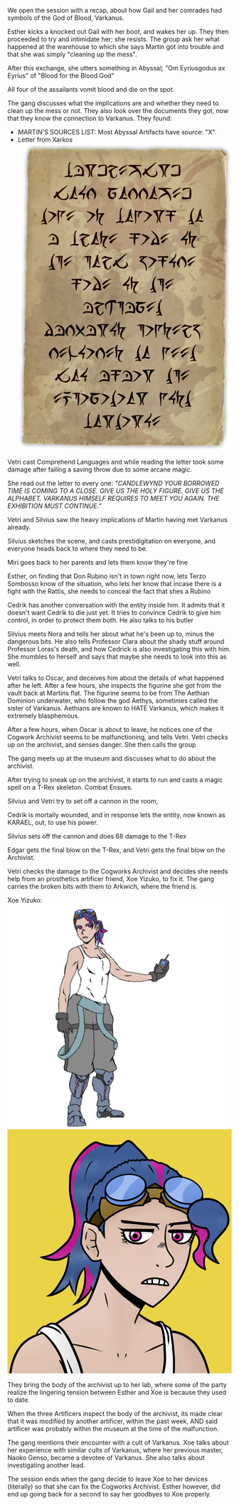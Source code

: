We open the session with a recap, about how Gail and her comrades had symbols of the God of Blood, Varkanus.

Esther kicks a knocked out Gail with her boot, and wakes her up. They then proceeded to try and intimidate her; she resists. The group ask her what happened at the warehouse to which she says Martin got into trouble and that she was simply "cleaning up the mess".

After this exchange, she utters something in Abyssal; 
"Om Eyriusgodus ax Eyrius" of "Blood for the Blood God"

All four of the assailants vomit blood and die on the spot.

The gang discusses what the implications are and whether they need to clean up the mess or not. They also look over the documents they got, now that they know the connection to Varkanus. They found:

 - MARTIN'S SOURCES LIST: Most Abyssal Artifacts have source: "X"
 - Letter from Xarkos
![Letter](/Images/XarkosLetter1.png)

Vetri cast Comprehend Languages and while reading the letter took some damage after failing a saving throw due to some arcane magic.

She read out the letter to every one:
_"CANDLEWYND YOUR BORROWED TIME IS COMING TO A CLOSE. GIVE US THE HOLY FIGURE. GIVE US THE ALPHABET. VARKANUS HIMSELF REQUIRES TO MEET YOU AGAIN. THE EXHIBITION MUST CONTINUE."_

Vetri and Silvius saw the heavy implications of Martin having met Varkanus already.

Silvius sketches the scene, and casts prestidigitation on everyone, and everyone heads back to where they need to be.

Miri goes back to her parents and lets them know they're fine

Esther, on finding that Don Rubino isn't in town right now, lets Terzo Sombosso know of the situation, who lets her know that incase there is a fight with the Rattis, she needs to conceal the fact that shes a Rubino

Cedrik has another conversation with the entity inside him. It admits that it doesn't want Cedrik to die just yet. It tries to convince Cedrik to give him control, in order to protect them both. He also talks to his butler

Silvius meets Nora and tells her about what he's been up to, minus the dangerous bits. He also tells Professor Clara about the shady stuff around Professor Loras's death, and how Cedrick is also investigating this with him. She mumbles to herself and says that maybe she needs to look into this as well.

Vetri talks to Oscar, and deceives him about the details of what happened after he left. After a few hours, she inspects the figurine she got from the vault back at Martins flat. The figurine seems to be from The Aethian Dominion underwater, who follow the god Aethys, sometimes called the sister of Varkanus. Aethians are known to HATE Varkanus, which makes it extremely blasphemous. 

After a few hours, when Oscar is about to leave, he notices one of the Cogwork Archivist seems to be malfunctioning, and tells Vetri. Vetri checks up on the archivist, and senses danger. She then calls the group

The gang meets up at the museum and discusses what to do about the archivist.

After trying to sneak up on the archivist, it starts to run and casts a magic spell on a T-Rex skeleton. Combat Ensues.

Silvius and Vetri try to set off a cannon in the room,

Cedrik is mortally wounded, and in response lets the entity, now known as KARAEL, out, to use his power.

Silvius sets off the cannon and does 68 damage to the T-Rex

Edgar gets the final blow on the T-Rex, and Vetri gets the final blow on the Archivist.

Vetri checks the damage to the Cogworks Archivist and decides she needs help from an prosthetics artificer friend, Xoe Yizuko, to fix it. The gang carries the broken bits with them to Arkwich, where the friend is.

Xoe Yizuko: ![Xoe_daibik](/Images/op_xoe.png)![Xoe_aaron](/Images/Xoe1.png)


They bring the body of the archivist up to her lab, where some of the party realize the lingering tension between Esther and Xoe is because they used to date. 

When the three Artificers inspect the body of the archivist, its made clear that it was modified by another artificer, within the past week, AND said artificer was probably within the museum at the time of the malfunction.

The gang mentions their encounter with a cult of Varkanus. Xoe talks about her experience with similar cults of Varkanus, where her previous master, Naoko Genso, became a devotee of Varkanus. She also talks about investigating another lead.

The session ends when the gang decide to leave Xoe to her devices (literally) so that she can fix the Cogworks Archivist. Esther however, did end up going back for a second to say her goodbyes to Xoe properly.
